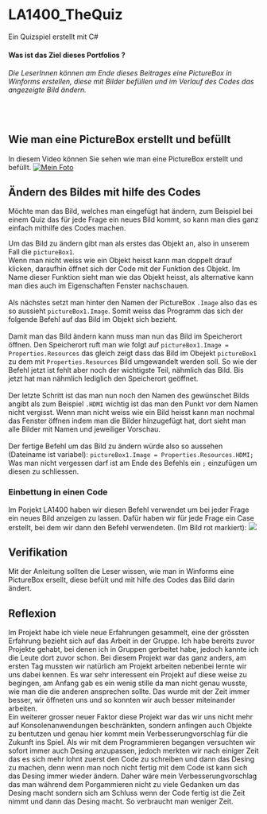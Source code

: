 # LA1400_TheQuiz
Ein Quizspiel erstellt mit C#

#### Was ist das Ziel dieses Portfolios ?
###### Die LeserInnen können am Ende dieses Beitrages eine PictureBox in Winforms erstellen, diese mit Bilder befüllen und im Verlauf des Codes das angezeigte Bild ändern.
<br>

## Wie man eine PictureBox erstellt und befüllt
In diesem Video können Sie sehen wie man eine PictureBox erstellt und befüllt.
[![Mein Foto](http://img.youtube.com/vi/i0y-RBSp8R0/0.jpg)](https://youtu.be/_4MSXQ1RMtw)


## Ändern des Bildes mit hilfe des Codes
Möchte man das Bild, welches man eingefügt hat ändern, zum Beispiel bei einem Quiz das für jede Frage ein neues Bild kommt, so kann man dies ganz einfach mithilfe des Codes machen.

Um das Bild zu ändern gibt man als erstes das Objekt an, also in unserem Fall die ``pictureBox1``. <br>
Wenn man nicht weiss wie ein Objekt heisst kann man doppelt drauf klicken, daraufhin öffnet sich der Code mit der Funktion des Objekt. Im Name dieser Funktion sieht man wie das Objekt heisst, als alternative kann man dies auch im Eigenschaften Fenster nachschauen.
<br>
<br>
Als nächstes setzt man hinter den Namen der PictureBox ``.Image`` also das es so aussieht ``pictureBox1.Image``. Somit weiss das Programm das sich der folgende Befehl auf das Bild im Objekt sich bezieht.
<br>
<br>
Damit man das Bild ändern kann muss man nun das Bild im Speicherort öffnen. Den Speicherort ruft man wie folgt auf ``pictureBox1.Image = Properties.Resources`` das gleich zeigt dass das Bild im Obejekt ``pictureBox1`` zu dem mit ``Properties.Resources`` Bild umgewandelt werden soll. So wie der Befehl jetzt ist fehlt aber noch der wichtigste Teil, nähmlich das Bild. Bis jetzt hat man nähmlich lediglich den Speicherort geöffnet.
<br>
<br>
Der letzte Schritt ist das man nun noch den Namen des gewünschet Bilds angibt als zum Beispiel ``.HDMI`` wichtig ist das man den Punkt vor dem Namen nicht vergisst.
Wenn man nicht weiss wie ein Bild heisst kann man nochmal das Fenster öffnen indem man die Bilder hinzugefügt hat, dort sieht man alle Bilder mit Namen und jeweiliger Vorschau.
<br>
<br>
Der fertige Befehl um das Bild zu ändern würde also so aussehen (Dateiname ist variabel): ``pictureBox1.Image = Properties.Resources.HDMI;``
<br>
Was man nicht vergessen darf ist am Ende des Befehls ein ``;`` einzufügen um diesen zu schliessen.

 
### Einbettung in einen Code
Im Porjekt LA1400 haben wir diesen Befehl verwendet um bei jeder Frage ein neues Bild anzeigen zu lassen. Dafür haben wir für jede Frage ein Case erstellt, bei dem wir dann den Befehl verwendeten. (Im Bild rot markiert):
![](LA1400_TheQuiz/Pictures/Beispiel.jpg)


## Verifikation
Mit der Anleitung sollten die Leser wissen, wie man in Winforms eine PictureBox ersellt, diese befült und mit hilfe des Codes das Bild darin ändert.

## Reflexion
Im Projekt habe ich viele neue Erfahrungen gesammelt, eine der grössten Erfahrung bezieht sich auf das Arbeit in der Gruppe. Ich habe bereits zuvor Projekte gehabt, bei denen ich in Gruppen gerbeitet habe, jedoch kannte ich die Leute dort zuvor schon. Bei diesem Projekt war das ganz anders, am ersten Tag mussten wir natürlich am Projekt arbeiten nebenbei lernte wir uns dabei kennen. Es war sehr interessent ein Projekt auf diese weise zu begingen, am Anfang gab es ein wenig stille da man nicht genau wusste, wie man die die anderen ansprechen sollte. Das wurde mit der Zeit immer besser, wir öffneten uns und so konnten wir auch besser miteinander arbeiten. <br>
Ein weiterer grosser neuer Faktor diese Projekt war das wir uns nicht mehr auf Konsolenanwendungen beschränkten, sondern anfingen auch Objekte zu bentutzen und genau hier kommt mein Verbesserungvorschlag für die Zukunft ins Spiel. Als wir mit dem Programmieren begangen versuchten wir sofort immer auch Desing anzupassen, jedoch merkten wir nach einiger Zeit das es sich mehr lohnt zuerst den Code zu schreiben und dann das Desing zu machen, denn wenn man noch nicht fertig mit dem Code ist kann sich das Desing immer wieder ändern. Daher wäre mein Verbesserungvorschlag das man während dem Porgammieren nicht zu viele Gedanken um das Desing macht sondern sich am Schluss wenn der Code fertig ist die Zeit nimmt und dann das Desing macht. So verbraucht man weniger Zeit.
